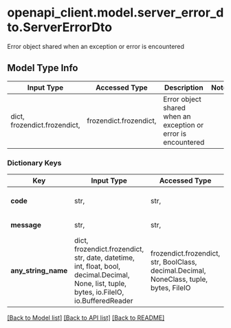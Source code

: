 # openapi_client.model.server_error_dto.ServerErrorDto

Error object shared when an exception or error is encountered

## Model Type Info
Input Type | Accessed Type | Description | Notes
------------ | ------------- | ------------- | -------------
dict, frozendict.frozendict,  | frozendict.frozendict,  | Error object shared when an exception or error is encountered | 

### Dictionary Keys
Key | Input Type | Accessed Type | Description | Notes
------------ | ------------- | ------------- | ------------- | -------------
**code** | str,  | str,  | this is used to get internationalisation translation | 
**message** | str,  | str,  | exception message | 
**any_string_name** | dict, frozendict.frozendict, str, date, datetime, int, float, bool, decimal.Decimal, None, list, tuple, bytes, io.FileIO, io.BufferedReader | frozendict.frozendict, str, BoolClass, decimal.Decimal, NoneClass, tuple, bytes, FileIO | any string name can be used but the value must be the correct type | [optional]

[[Back to Model list]](../../README.md#documentation-for-models) [[Back to API list]](../../README.md#documentation-for-api-endpoints) [[Back to README]](../../README.md)

